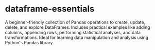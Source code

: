 # dataframe-essentials
A beginner-friendly collection of Pandas operations to create, update, delete, and explore DataFrames. Includes practical examples like adding columns, appending rows, performing statistical analyses, and data transformations. Ideal for learning data manipulation and analysis using Python's Pandas library.
